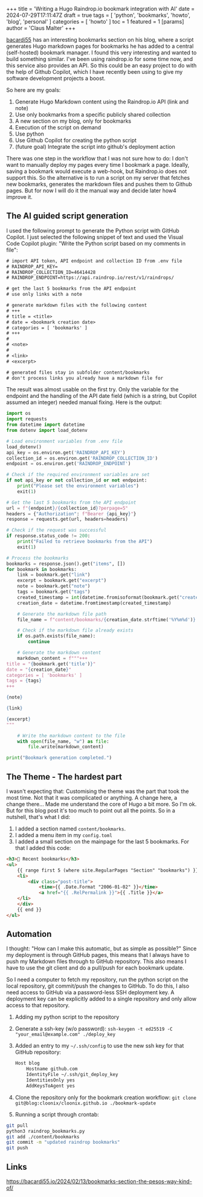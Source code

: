 +++
title = 'Writing a Hugo Raindrop.io bookmark integration with AI'
date = 2024-07-29T17:11:47Z
draft = true
tags = [ 'python', 'bookmarks', 'howto', 'blog', 'personal' ]
categories = [ 'howto' ]
toc = 1
featured = 1
[params]
  author = 'Claus Malter'
+++

[bacardi55](https://bacardi55.io/2024/02/13/bookmarks-section-the-pesos-way-kind-of/) has an interesting bookmarks section on his blog, where a script generates Hugo markdown pages for bookmarks he has added to a central (self-hosted) bookmark manager. I found this very interesting and wanted to build something similar. I've been using raindrop.io for some time now, and this service also provides an API. So this could be an easy project to do with the help of Github Copilot, which I have recently been using to give my software development projects a boost.  

So here are my goals:

1. Generate Hugo Markdown content using the Raindrop.io API (link and note)
2. Use only bookmarks from a specific publicly shared collection
3. A new section on my blog, only for bookmarks
4. Execution of the script on demand
5. Use python
6. Use Github Copilot for creating the python script
7. (future goal) Integrate the script into github's deployment action

There was one step in the workflow that I was not sure how to do: I don't want to manually deploy my pages every time I bookmark a page. Ideally, saving a bookmark would execute a web-hook, but Raindrop.io does not support this. So the alternative is to run a script on my server that fetches new bookmarks, generates the markdown files and pushes them to Github pages. But for now I will do it the manual way and decide later how4 improve it.  

## The AI guided script generation

I used the following prompt to generate the Python script with GitHub Copilot. I just selected the following snippet of text and used the Visual Code Copilot plugin: "Write the Python script based on my comments in file":  

```txt
# import API token, API endpoint and collection ID from .env file
# RAINDROP_API_KEY=
# RAINDROP_COLLECTION_ID=46414428
# RAINDROP_ENDPOINT=https://api.raindrop.io/rest/v1/raindrops/

# get the last 5 bookmarks from the API endpoint
# use only links with a note

# generate markdown files with the following content
# +++
# title = <title>
# date = <bookmark creation date>
# categories = [ 'bookmarks' ]
# +++
# 
# <note>
# 
# <link>
# <excerpt>

# generated files stay in subfolder content/bookmarks
# don't process links you already have a markdown file for
```

The result was almost usable on the first try. Only the variable for the endpoint and the handling of the API date field (which is a string, but Copilot assumed an integer) needed manual fixing. Here is the output:

```python
import os
import requests
from datetime import datetime
from dotenv import load_dotenv

# Load environment variables from .env file
load_dotenv()
api_key = os.environ.get('RAINDROP_API_KEY')
collection_id = os.environ.get('RAINDROP_COLLECTION_ID')
endpoint = os.environ.get('RAINDROP_ENDPOINT')

# Check if the required environment variables are set
if not api_key or not collection_id or not endpoint:
    print("Please set the environment variables")
    exit(1)

# Get the last 5 bookmarks from the API endpoint
url = f"{endpoint}/{collection_id}?perpage=5"
headers = {"Authorization": f"Bearer {api_key}"}
response = requests.get(url, headers=headers)

# Check if the request was successful
if response.status_code != 200:
    print("Failed to retrieve bookmarks from the API")
    exit(1)

# Process the bookmarks
bookmarks = response.json().get("items", [])
for bookmark in bookmarks:
    link = bookmark.get("link")
    excerpt = bookmark.get("excerpt")
    note = bookmark.get("note")
    tags = bookmark.get("tags")
    created_timestamp = int(datetime.fromisoformat(bookmark.get("created")).timestamp())
    creation_date = datetime.fromtimestamp(created_timestamp)

    # Generate the markdown file path
    file_name = f"content/bookmarks/{creation_date.strftime('%Y%m%d')}.md"

    # Check if the markdown file already exists
    if os.path.exists(file_name):
        continue

    # Generate the markdown content
    markdown_content = f"""+++
title = "{bookmark.get('title')}"
date = "{creation_date}"
categories = [ 'bookmarks' ]
tags = {tags}
+++

{note}

{link}

{excerpt}
"""

    # Write the markdown content to the file
    with open(file_name, "w") as file:
        file.write(markdown_content)

print("Bookmark generation completed.")
```

## The Theme - The hardest part

I wasn't expecting that: Customising the theme was the part that took the most time. Not that it was complicated or anything. A change here, a change there... Made me understand the core of Hugo a bit more. So I'm ok. But for this blog post it's too much to point out all the points. So in a nutshell, that's what I did:

1. I added a section named `content/bookmarks`.  
2. I added a menu item in my `config.toml`
3. I added a small section on the mainpage for the last 5 bookmarks. For that I added this code:

```html
<h3>🔗 Recent bookmarks</h3>
<ul>
    {{ range first 5 (where site.RegularPages "Section" "bookmarks") }}
    <li>
        <div class="post-title">
            <time>{{ .Date.Format "2006-01-02" }}</time> 
            <a href="{{ .RelPermalink }}">{{ .Title }}</a>
    </li>
    </div>
    {{ end }}
</ul>
```

## Automation

I thought: "How can I make this automatic, but as simple as possible?" Since my deployment is through GitHub pages, this means that I always have to push my Markdown files through to GitHub repository. This also means I have to use the git client and do a pull/push for each bookmark update.  

So I need a computer to fetch my repository, run the python script on the local repository, git commit/push the changes to GitHub. To do this, I also need access to GitHub via a password-less SSH deployment key. A deployment key can be explicitly added to a single repository and only allow access to that repository.  

1. Adding my python script to the repository
2. Generate a ssh-key (w/o password): `ssh-keygen -t ed25519 -C "your_email@example.com" ./deploy_key`
3. Added an entry to my `~/.ssh/config` to use the new ssh key for that GitHub repository:

    ```sh
    Host blog
        Hostname github.com
        IdentityFile ~/.ssh/git_deploy_key
        IdentitiesOnly yes 
        AddKeysToAgent yes
    ```

4. Clone the repository only for the bookmark creation workflow: `git clone git@blog:cloonix/cloonix.github.io ./bookmark-update`
5. Running a script through crontab:  

```sh
git pull
python3 raindrop_bookmarks.py
git add ./content/bookmarks
git commit -m "updated raindrop bookmarks"
git push
```

## Links

<https://bacardi55.io/2024/02/13/bookmarks-section-the-pesos-way-kind-of/>  